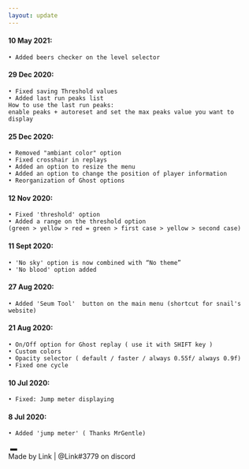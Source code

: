 ```yaml
---
layout: update
---
```


#### 10 May 2021:

```
• Added beers checker on the level selector
```

#### 29 Dec 2020:

```
• Fixed saving Threshold values
• Added last run peaks list
How to use the last run peaks:
enable peaks + autoreset and set the max peaks value you want to display
```

#### 25 Dec 2020:

```
• Removed "ambiant color" option
• Fixed crosshair in replays
• Added an option to resize the menu
• Added an option to change the position of player information
• Reorganization of Ghost options
```

#### 12 Nov 2020:

```
• Fixed 'threshold' option
• Added a range on the threshold option 
(green > yellow > red = green > first case > yellow > second case)
```

#### 11 Sept 2020:

```
• 'No sky' option is now combined with “No theme” 
• 'No blood' option added
```

#### 27 Aug 2020:

```
• Added 'Seum Tool'  button on the main menu (shortcut for snail's website)
```

#### 21 Aug 2020:

```
• On/Off option for Ghost replay ( use it with SHIFT key )
• Custom colors
• Opacity selector ( default / faster / always 0.55f/ always 0.9f)
• Fixed one cycle
```
#### 10 Jul 2020:

```
• Fixed: Jump meter displaying
```
#### 8 Jul 2020:

```
• Added 'jump meter' ( Thanks MrGentle)
```

<div class="footer">
<img id="id1" src="" alt="" />
▬
<br>
 Made by Link | @Link#3779 on discord
</div>